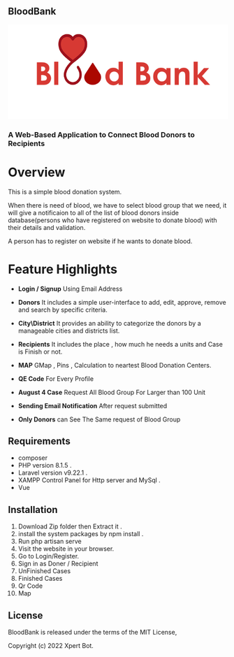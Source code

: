 <h2>BloodBank</h2>
<img src="favicon.ico">
<h3>A Web-Based Application to Connect Blood Donors to Recipients</h3>

# Overview

This is a simple blood donation system.

When there is need of blood, we have to select blood group that we need,
it will give a notificaion to all of the  list of blood donors inside database(persons who have registered on website to donate blood) with their details and validation.

A person has to register on website if he wants to donate blood.

Feature Highlights
==================
- **Login / Signup** Using Email Address

- **Donors** It includes a simple user-interface to add, edit, approve, remove and search by specific criteria.

- **City\District** It provides an ability to categorize the donors by a manageable cities and districts list.

- **Recipients** It includes the place , how much he needs a units and Case is Finish or not.

- **MAP** GMap , Pins , Calculation to neartest Blood Donation Centers.

- **QE Code** For Every Profile 

- **August 4 Case** Request All Blood Group For Larger than 100 Unit

- **Sending Email Notification** After request submitted
- **Only Donors**  can See The Same request of Blood Group

Requirements
------------------
- composer 
- PHP version 8.1.5 .
- Laravel  version v9.22.1 .
- XAMPP Control Panel for Http server and MySql .
- Vue 


Installation
------------------
1. Download Zip folder then Extract it .
2. install the system packages by npm install .
3. Run php artisan serve  
4. Visit the website in your browser.
5. Go to Login/Register.
6. Sign in as Doner / Recipient 
7. UnFinished Cases
8. Finished Cases
9. Qr Code 
10. Map 


License
------------------

BloodBank is released under the terms of the  MIT License,

Copyright (c) 2022 Xpert Bot.
